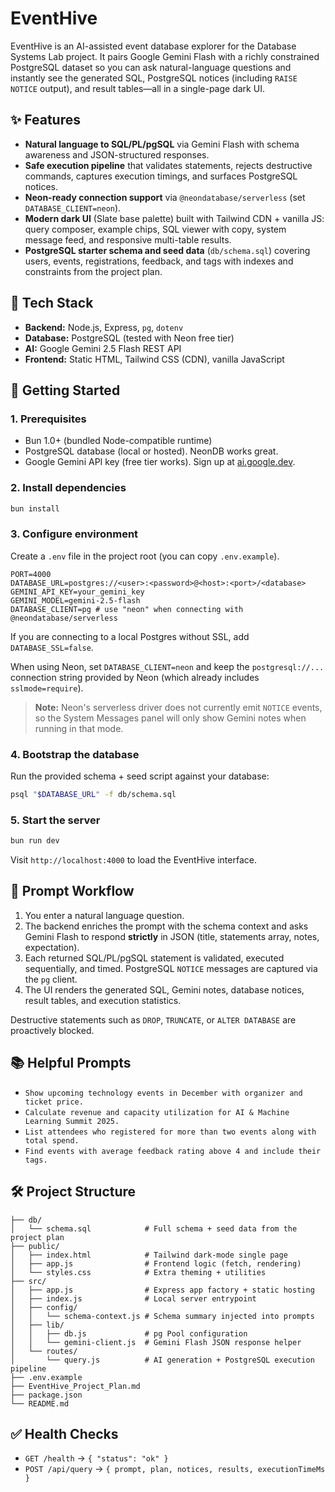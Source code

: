 # EventHive

EventHive is an AI-assisted event database explorer for the Database Systems Lab project. It pairs Google Gemini Flash with a richly constrained PostgreSQL dataset so you can ask natural-language questions and instantly see the generated SQL, PostgreSQL notices (including `RAISE NOTICE` output), and result tables—all in a single-page dark UI.

## ✨ Features

- **Natural language to SQL/PL/pgSQL** via Gemini Flash with schema awareness and JSON-structured responses.
- **Safe execution pipeline** that validates statements, rejects destructive commands, captures execution timings, and surfaces PostgreSQL notices.
- **Neon-ready connection support** via `@neondatabase/serverless` (set `DATABASE_CLIENT=neon`).
- **Modern dark UI** (Slate base palette) built with Tailwind CDN + vanilla JS: query composer, example chips, SQL viewer with copy, system message feed, and responsive multi-table results.
- **PostgreSQL starter schema and seed data** (`db/schema.sql`) covering users, events, registrations, feedback, and tags with indexes and constraints from the project plan.

## 🧱 Tech Stack

- **Backend:** Node.js, Express, `pg`, `dotenv`
- **Database:** PostgreSQL (tested with Neon free tier)
- **AI:** Google Gemini 2.5 Flash REST API
- **Frontend:** Static HTML, Tailwind CSS (CDN), vanilla JavaScript

## 🚀 Getting Started

### 1. Prerequisites

- Bun 1.0+ (bundled Node-compatible runtime)
- PostgreSQL database (local or hosted). NeonDB works great.
- Google Gemini API key (free tier works). Sign up at [ai.google.dev](https://ai.google.dev/).

### 2. Install dependencies

```bash
bun install
```

### 3. Configure environment

Create a `.env` file in the project root (you can copy `.env.example`).

```
PORT=4000
DATABASE_URL=postgres://<user>:<password>@<host>:<port>/<database>
GEMINI_API_KEY=your_gemini_key
GEMINI_MODEL=gemini-2.5-flash
DATABASE_CLIENT=pg # use "neon" when connecting with @neondatabase/serverless
```

If you are connecting to a local Postgres without SSL, add `DATABASE_SSL=false`.

When using Neon, set `DATABASE_CLIENT=neon` and keep the `postgresql://...` connection string provided by Neon (which already includes `sslmode=require`).

> **Note:** Neon\'s serverless driver does not currently emit `NOTICE` events, so the System Messages panel will only show Gemini notes when running in that mode.

### 4. Bootstrap the database

Run the provided schema + seed script against your database:

```bash
psql "$DATABASE_URL" -f db/schema.sql
```

### 5. Start the server

```bash
bun run dev
```

Visit `http://localhost:4000` to load the EventHive interface.

## 🧠 Prompt Workflow

1. You enter a natural language question.
2. The backend enriches the prompt with the schema context and asks Gemini Flash to respond **strictly** in JSON (title, statements array, notes, expectation).
3. Each returned SQL/PL/pgSQL statement is validated, executed sequentially, and timed. PostgreSQL `NOTICE` messages are captured via the `pg` client.
4. The UI renders the generated SQL, Gemini notes, database notices, result tables, and execution statistics.

Destructive statements such as `DROP`, `TRUNCATE`, or `ALTER DATABASE` are proactively blocked.

## 📚 Helpful Prompts

- `Show upcoming technology events in December with organizer and ticket price.`
- `Calculate revenue and capacity utilization for AI & Machine Learning Summit 2025.`
- `List attendees who registered for more than two events along with total spend.`
- `Find events with average feedback rating above 4 and include their tags.`

## 🛠 Project Structure

```.
├── db/
│   └── schema.sql            # Full schema + seed data from the project plan
├── public/
│   ├── index.html            # Tailwind dark-mode single page
│   ├── app.js                # Frontend logic (fetch, rendering)
│   └── styles.css            # Extra theming + utilities
├── src/
│   ├── app.js                # Express app factory + static hosting
│   ├── index.js              # Local server entrypoint
│   ├── config/
│   │   └── schema-context.js # Schema summary injected into prompts
│   ├── lib/
│   │   ├── db.js             # pg Pool configuration
│   │   └── gemini-client.js  # Gemini Flash JSON response helper
│   └── routes/
│       └── query.js          # AI generation + PostgreSQL execution pipeline
├── .env.example
├── EventHive_Project_Plan.md
├── package.json
└── README.md
```

## ✅ Health Checks

- `GET /health` → `{ "status": "ok" }`
- `POST /api/query` → `{ prompt, plan, notices, results, executionTimeMs }`
